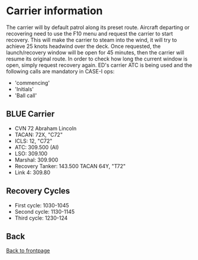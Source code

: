 # Carrier information
The carrier will by default patrol along its preset route. 
Aircraft departing or recovering need to use the F10 menu and request the carrier to start recovery. 
This will make the carrier to steam into the wind, it will try to achieve 25 knots headwind over the deck. 
Once requested, the launch/recovery window will be open for 45 minutes, then the carrier will resume its original route.
In order to check how long the current window is open, simply request recovery again. 
ED's carrier ATC is being used and the following calls are mandatory in CASE-I ops:
- 'commencing'
- 'Initials'
- 'Ball call'

## BLUE Carrier
- CVN 72 Abraham Lincoln
- TACAN:            72X, "C72"
- ICLS:             12,  "C72"
- ATC:              309.500 (AI)
- LSO:              309.100
- Marshal:          309.900
- Recovery Tanker:  143.500 TACAN 64Y, "T72"
- Link 4:   309.80

## Recovery Cycles
- First cycle: 1030-1045
- Second cycle: 1130-1145
- Third cycle: 1230-124


## Back
[Back to frontpage](https://132nd-vwing.github.io/OPAR-Brief/)
